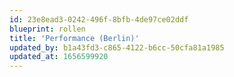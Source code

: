 ```yaml
---
id: 23e8ead3-0242-496f-8bfb-4de97ce02ddf
blueprint: rollen
title: 'Performance (Berlin)'
updated_by: b1a43fd3-c865-4122-b6cc-50cfa81a1985
updated_at: 1656599920
---
```

